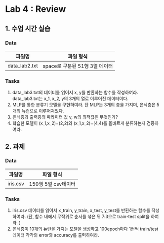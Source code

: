 # Lab 4 : Review
## 1. 수업 시간 실습
### Data 
|파일명|파일 형식|
|-------------|---------------------------|
|data_lab2.txt|space로 구분된 51행 3열 데이터|
### Tasks
1. data_lab3.txt의 데이터를 읽어서 x, y를 반환하는 함수를 작성하여라. data_lab3.txt는 x_1, x_2, y의 3개의 열로 이루어진 데이터이다. 
2. MLP를 통한 분류기 모델을 구현하여라. 단 MLP는 3개의 층을 가지며, 은닉층은 5개의 뉴런으로 이루어져있다. 
3. 은닉층과 출력층의 파라미터 값 v, w의 최적값은 무엇인가? 
4. 학습한 모델이 (x_1,x_2)=(2,2)와 (x_1,x_2)=(4,4)를 올바르게 분류하는지 검증하여라. 

## 2. 과제
### Data
|파일명|파일 형식|
|-------------|---------------------------|
|iris.csv|150행 5열 csv데이터|
### Tasks
1.  iris.csv 데이터를 읽어서 x_train, y_train, x_test, y_test를 반환하는 함수를 작성하여라. 
(단, 함수 내에서 무작위로 순서를 섞은 뒤 7:3으로 train-test split을 하여라. )
2. 은닉층이 10개의 뉴런을 가지는 모델을 생성하고 100epoch마다 1번씩 train/test 데이터 각각의 error와 accuracy를 출력하여라.
